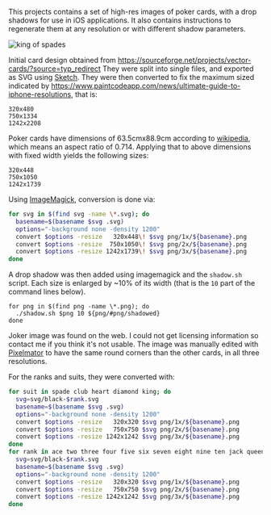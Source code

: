 This projects contains a set of high-res images of poker cards, with a drop shadows for use in iOS applications. It also contains instructions to regenerate them at any resolution or with different shadow parameters.

![king of spades](https://raw.githubusercontent.com/Xadeck/xCards/master/shadowed/1x/KS.png)

Initial card design obtained from https://sourceforge.net/projects/vector-cards/?source=typ_redirect
They were split into single files, and exported as SVG using [Sketch](https://www.sketchapp.com/).
They were then converted to fix the maximum sized indicated by https://www.paintcodeapp.com/news/ultimate-guide-to-iphone-resolutions, that is:

```
320x480
750x1334
1242x2208
```

Poker cards have dimensions of 63.5cmx88.9cm according to [wikipedia](https://en.wikipedia.org/wiki/Standard_52-card_deck), which means an aspect ratio of 0.714. Applying that to above dimensions with fixed width yields the following sizes:
  
```
320x448
750x1050
1242x1739
```

Using [ImageMagick](http://www.imagemagick.org/), conversion is done via:

```bash
for svg in $(find svg -name \*.svg); do
  basename=$(basename $svg .svg)
  options="-background none -density 1200"
  convert $options -resize   320x448\! $svg png/1x/${basename}.png
  convert $options -resize  750x1050\! $svg png/2x/${basename}.png
  convert $options -resize 1242x1739\! $svg png/3x/${basename}.png
done
```

A drop shadow was then added using imagemagick and the `shadow.sh` script. Each size is enlarged by ~10% of its width (that is the `10` part of the command lines below).

```
for png in $(find png -name \*.png); do
  ./shadow.sh $png 10 ${png/#png/shadowed}
done
```

Joker image was found on the web. I could not get licensing information so contact me if you think it's not usable. The image was manually edited with [Pixelmator](www.pixelmator.com) to have the same round corners than the other cards, in all three resolutions.

For the ranks and suits, they were converted with:

```bash
for suit in spade club heart diamond king; do  
  svg=svg/black-$rank.svg
  basename=$(basename $svg .svg)
  options="-background none -density 1200"
  convert $options -resize   320x320 $svg png/1x/${basename}.png
  convert $options -resize   750x750 $svg png/2x/${basename}.png
  convert $options -resize 1242x1242 $svg png/3x/${basename}.png
done
for rank in ace two three four five six seven eight nine ten jack queen king; do  
  svg=svg/black-$rank.svg
  basename=$(basename $svg .svg)
  options="-background none -density 1200"
  convert $options -resize   320x320 $svg png/1x/${basename}.png
  convert $options -resize   750x750 $svg png/2x/${basename}.png
  convert $options -resize 1242x1242 $svg png/3x/${basename}.png
done
```